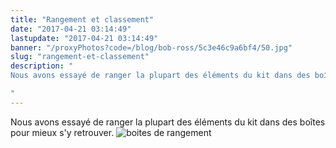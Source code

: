 ```yaml
---
title: "Rangement et classement"
date: "2017-04-21 03:14:49"
lastupdate: "2017-04-21 03:14:49"
banner: "/proxyPhotos?code=/blog/bob-ross/5c3e46c9a6bf4/50.jpg"
slug: "rangement-et-classement"
description: " 
Nous avons essayé de ranger la plupart des éléments du kit dans des boîtes pour mieux s'y retrouver.

"
---
```

Nous avons essayé de ranger la plupart des éléments du kit dans des boîtes pour mieux s'y retrouver.
![boites de rangement](https://static.wixstatic.com/media/4d79d8_67710c4c4e3f4c458278367aa28f64fd~mv2_d_5312_2988_s_4_2.jpg/v1/fill/w_1019,h_573,al_c,q_90,usm_0.66_1.00_0.01/4d79d8_67710c4c4e3f4c458278367aa28f64fd~mv2_d_5312_2988_s_4_2.jpg)
    